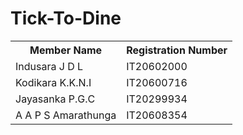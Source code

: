 # Tick-To-Dine

<html>
  <head>
    <body>
      <table>
        <tr>
        <th> Member Name </th>
        <th> Registration Number </th>
        </tr>
        <tr>
          <td> Indusara J D L </td>
          <td> IT20602000 </td>
        </tr>
        <tr>
          <td> Kodikara K.K.N.I  </td>
          <td> IT20600716 </td>
        </tr>
        <tr>
          <td> Jayasanka P.G.C </td>
          <td> IT20299934 </td>
        </tr>
        <tr>
          <td> A A P S Amarathunga </td>
          <td> IT20608354 </td>
        </tr>
  </head>
</html>
